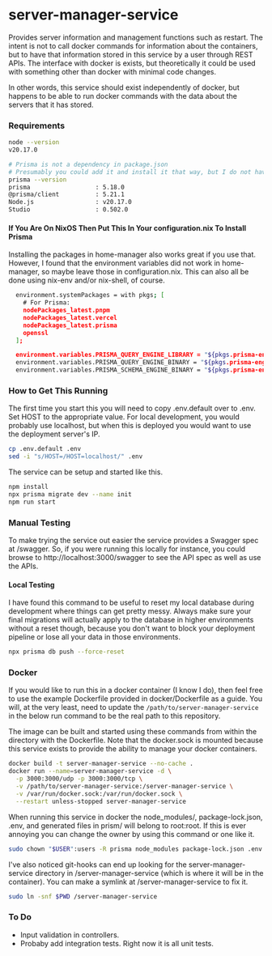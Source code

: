 # server-manager-service

Provides server information and management functions such as restart.
The intent is not to call docker commands for information about the containers, but to have that information stored in this service by a user through REST APIs.
The interface with docker is exists, but theoretically it could be used with something other than docker with minimal code changes.

In other words, this service should exist independently of docker, but happens to be able to run docker commands with the data about the servers that it has stored.

### Requirements

```sh
node --version
v20.17.0

# Prisma is not a dependency in package.json
# Presumably you could add it and install it that way, but I do not have instructions for that.
prisma --version
prisma                  : 5.18.0
@prisma/client          : 5.21.1
Node.js                 : v20.17.0
Studio                  : 0.502.0
```

#### If You Are On NixOS Then Put This In Your configuration.nix To Install Prisma

Installing the packages in home-manager also works great if you use that. However, I found that the environment variables did not work in home-manager, so maybe leave those in configuration.nix. This can also all be done using nix-env and/or nix-shell, of course.

```sh
  environment.systemPackages = with pkgs; [
    # For Prisma:
    nodePackages_latest.pnpm
    nodePackages_latest.vercel
    nodePackages_latest.prisma
    openssl
  ];

  environment.variables.PRISMA_QUERY_ENGINE_LIBRARY = "${pkgs.prisma-engines}/lib/libquery_engine.node";
  environment.variables.PRISMA_QUERY_ENGINE_BINARY = "${pkgs.prisma-engines}/bin/query-engine";
  environment.variables.PRISMA_SCHEMA_ENGINE_BINARY = "${pkgs.prisma-engines}/bin/schema-engine";
```

### How to Get This Running

The first time you start this you will need to copy .env.default over to .env. Set HOST to the appropriate value. For local development, you would probably use localhost, but when this is deployed you would want to use the deployment server's IP.

```sh
cp .env.default .env
sed -i "s/HOST=/HOST=localhost/" .env
```

The service can be setup and started like this.

```sh
npm install
npx prisma migrate dev --name init
npm run start
```

### Manual Testing

To make trying the service out easier the service provides a Swagger spec at /swagger. So, if you were running this locally for instance, you could browse to http://localhost:3000/swagger to see the API spec as well as use the APIs.

#### Local Testing

I have found this command to be useful to reset my local database during development where things can get pretty messy. Always make sure your final migrations will actually apply to the database in higher environments without a reset though, because you don't want to block your deployment pipeline or lose all your data in those environments.

```sh
npx prisma db push --force-reset
```

### Docker

If you would like to run this in a docker container (I know I do), then feel free to use the example Dockerfile provided in docker/Dockerfile as a guide. You will, at the very least, need to update the `/path/to/server-manager-service` in the below run command to be the real path to this repository.

The image can be built and started using these commands from within the directory with the Dockerfile. Note that the docker.sock is mounted because this service exists to provide the ability to manage your docker containers.

```sh
docker build -t server-manager-service --no-cache .
docker run --name=server-manager-service -d \
  -p 3000:3000/udp -p 3000:3000/tcp \
  -v /path/to/server-manager-service:/server-manager-service \
  -v /var/run/docker.sock:/var/run/docker.sock \
  --restart unless-stopped server-manager-service
```

When running this service in docker the node_modules/, package-lock.json, .env, and generated files in prism/ will belong to root:root. If this is ever annoying you can change the owner by using this command or one like it.

```sh
sudo chown "$USER":users -R prisma node_modules package-lock.json .env
```

I've also noticed git-hooks can end up looking for the server-manager-service directory in /server-manager-service (which is where it will be in the container). You can make a symlink at /server-manager-service to fix it.

```sh
sudo ln -snf $PWD /server-manager-service
```

### To Do

- Input validation in controllers.
- Probaby add integration tests. Right now it is all unit tests.
